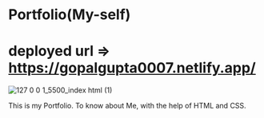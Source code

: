 # Portfolio(My-self)

# deployed url => https://gopalgupta0007.netlify.app/

![127 0 0 1_5500_index html (1)](https://user-images.githubusercontent.com/105534501/235299553-49a79588-e543-41e3-a289-75b87c8558b0.png)

This is my Portfolio. To know about Me, with the help of HTML and CSS.
